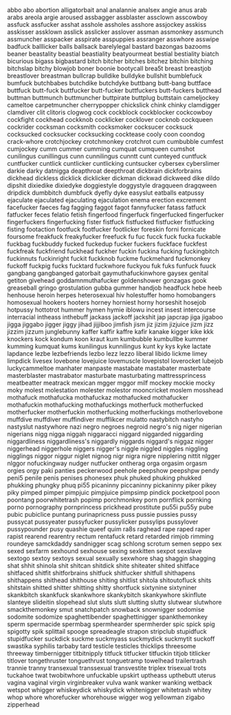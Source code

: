 abbo
abo
abortion
alligatorbait
anal
analannie
analsex
angie
anus
arab
arabs
areola
argie
aroused
assbagger
assblaster
assclown
asscowboy
assfuck
assfucker
asshat
asshole
assholes
asshore
assjockey
asskiss
asskisser
assklown
asslick
asslicker
asslover
assman
assmonkey
assmunch
assmuncher
asspacker
asspirate
asspuppies
assranger
asswhore
asswipe
badfuck
balllicker
balls
ballsack
barelylegal
bastard 
bazongas
bazooms
beaner
beastality
beastial
beastiality
beatyourmeat
bestial
bestiality
biatch
bicurious
bigass
bigbastard
bitch
bitcher
bitches
bitchez
bitchin
bitching
bitchslap
bitchy
blowjob
boner
boonie
bootycall
brea5t
breast
breastjob
breastlover
breastman
bullcrap
bulldike
bulldyke
bullshit
bumblefuck
bumfuck
butchbabes
butchdike
butchdyke
buttbang
butt-bang
buttface
buttfuck
butt-fuck
buttfucker
butt-fucker
buttfuckers
butt-fuckers
butthead
buttman
buttmunch
buttmuncher
buttpirate
buttplug
buttstain
cameljockey
cameltoe
carpetmuncher
cherrypopper
chickslick
chink
chinky
clamdigger
clamdiver
clit
clitoris
clogwog
cock
cockblock
cockblocker
cockcowboy
cockfight
cockhead
cockknob
cocklicker
cocklover
cocknob
cockqueen
cockrider
cocksman
cocksmith
cocksmoker
cocksucer
cocksuck 
cocksucked 
cocksucker
cocksucking
cocktease
cooly
coon
coondog
crack-whore
crotchjockey
crotchmonkey
crotchrot
cum
cumbubble
cumfest
cumjockey
cumm
cummer
cumming
cumquat
cumqueen
cumshot
cunilingus
cunillingus
cunn
cunnilingus
cunntt
cunt
cunteyed
cuntfuck
cuntfucker
cuntlick 
cuntlicker 
cuntlicking 
cuntsucker
cybersex
cyberslimer
darkie
darky
datnigga
deapthroat
deepthroat
dickbrain
dickforbrains
dickhead
dickless
dicklick
dicklicker
dickman
dickwad
dickweed
dike
dildo
dipshit
dixiedike
dixiedyke
doggiestyle
doggystyle
dragqueen
dragqween
dripdick
dumbbitch
dumbfuck
dyefly
dyke
easyslut
eatballs
eatpussy
ejaculate
ejaculated
ejaculating 
ejaculation
enema
erection
excrement
facefucker
faeces
fag
fagging
faggot
fagot
fannyfucker
fatass
fatfuck
fatfucker
feces
felatio 
fetish
fingerfood
fingerfuck 
fingerfucked 
fingerfucker 
fingerfuckers
fingerfucking 
fister
fistfuck
fistfucked 
fistfucker 
fistfucking 
fisting
footaction
footfuck
footfucker
footlicker
foreskin
forni
fornicate
foursome
freakfuck
freakyfucker
freefuck
fu
fuc
fucck
fuck
fucka
fuckable
fuckbag
fuckbuddy
fucked
fuckedup
fucker
fuckers
fuckface
fuckfest
fuckfreak
fuckfriend
fuckhead
fuckher
fuckin
fuckina
fucking
fuckingbitch
fuckinnuts
fuckinright
fuckit
fuckknob
fuckme 
fuckmehard
fuckmonkey
fuckoff
fuckpig
fucks
fucktard
fuckwhore
fuckyou
fuk
fuks
funfuck
fuuck
gangbang
gangbanged 
gatorbait
gaymuthafuckinwhore
gaysex 
genital
getiton
givehead
goddamnmuthafucker
goldenshower
gonzagas
gook
greaseball
gringo
grostulation
gubba
gummer
handjob
headfuck
hebe
heeb
henhouse
heroin
herpes
heterosexual
hiv
holestuffer
homo
homobangers
homosexual
hookers
hooters
horney
horniest
horny
horseshit
hosejob
hotpussy
hottotrot
hummer
hymen
hymie
iblowu
incest
insest
intercourse
interracial
intheass
inthebuff
jackass
jackoff
jackshit
jap
japcrap
jiga
jigaboo
jigga
jiggabo
jigger 
jiggy
jihad
jijjiboo
jimfish
jism
jiz 
jizim
jizjuice
jizm 
jizz
jizzim
jizzum
junglebunny
kaffer
kaffir
kaffre
kafir
kanake
kigger
kike
kkk
knockers
kock
kondum
koon
kraut
kum
kumbubble
kumbullbe
kummer
kumming
kumquat
kums
kunilingus
kunnilingus
kunt
ky
kys
kyke
lactate
lapdance
lezbe
lezbefriends
lezbo
lezz
lezzo
liberal
libido
lickme
limey
limpdick
livesex
lovebone
lovejuice
lovemuscle
lovepistol
loverocket
lubejob
luckycammeltoe
manhater
manpaste
mastabate
mastabater
masterbate
masterblaster
mastrabator
masturbate
masturbating
mattressprincess
meatbeatter
meatrack
mexican
mgger
mggor
milf
mockey
mockie
mocky
moky
molest
molestation
molester
molestor
mooncricket
moslem
mosshead
mothafuck
mothafucka
mothafuckaz
mothafucked 
mothafucker
mothafuckin
mothafucking 
mothafuckings
motherfuck
motherfucked
motherfucker
motherfuckin
motherfucking
motherfuckings
motherlovebone
muffdive
muffdiver
muffindiver
mufflikcer
mulatto
nastybitch
nastyho
nastyslut
nastywhore
nazi
negro
negroes
negroid
negro's
nig
niger
nigerian
nigerians
nigg
nigga
niggah
niggaracci
niggard
niggarded
niggarding
niggardliness
niggardliness's
niggardly
niggards
niggard's
niggaz
nigger
niggerhead
niggerhole
niggers
nigger's
niggle
niggled
niggles
niggling
nigglings
niggor
niggur
niglet
nignog
nigr
nigra
nigre
nipplering
nittit
nlgger
nlggor
nofuckingway
nudger
nutfucker
ontherag
orga
orgasim 
orgasm
orgies
orgy
paki
panties
peckerwood
peehole
peepshow
peepshpw
pendy
peni5
penile
penis
penises
phonesex
phuk
phuked
phuking
phukked
phukking
phungky
phuq
pi55
picaninny
piccaninny
pickaninny
piker
pikey
piky
pimped
pimper
pimpjuic
pimpjuice
pimpsimp
pindick
pocketpool
poon
poontang
poorwhitetrash
popimp
porchmonkey
porn
pornflick
pornking
porno
pornography
pornprincess
prickhead
prostitute
pu55i
pu55y
pube
pubic
pubiclice
puntang
purinapricness
puss
pussie
pussies
pussy
pussycat
pussyeater
pussyfucker
pussylicker
pussylips
pussylover
pussypounder
pusy
quashie
queef
quim
ra8s
raghead
rape
raped
raper
rapist
rearend
rearentry
rectum
rentafuck
retard
retarded
rimjob
rimming
roundeye
samckdaddy
sandnigger
scag
schlong
scrotum
semen
seppo
sex
sexed
sexfarm
sexhound
sexhouse
sexing
sexkitten
sexpot
sexslave
sextogo
sextoy
sextoys
sexual
sexually
sexwhore
shag
shaggin
shagging
shat
shhit
shinola
shit
shitcan
shitdick
shite
shiteater
shited
shitface
shitfaced
shitfit
shitforbrains
shitfuck
shitfucker
shitfull
shithapens
shithappens
shithead
shithouse
shiting
shitlist
shitola
shitoutofluck
shits
shitstain
shitted
shitter
shitting
shitty 
shortfuck
sixtynine
sixtyniner
skankbitch
skankfuck
skankwhore
skankybitch
skankywhore
skinflute
slanteye
slideitin
slopehead
slut
sluts
slutt
slutting
slutty
slutwear
slutwhore
smackthemonkey
smut
snatchpatch
snowback
snownigger
sodomise
sodomite
sodomize
spaghettibender
spaghettinigger
spankthemonkey
sperm
spermacide
spermbag
spermhearder
spermherder
spic
spick
spig
spigotty
spik
splittail
spooge
spreadeagle
strapon
stripclub
stupidfuck
stupidfucker
suckdick
suckme
suckmyass
suckmydick
suckmytit
suckoff
swastika
syphilis
tarbaby
tard
testicle
testicles
thicklips
threesome
threeway
timbernigger
titbitnipply
titfuck
titfucker
titfuckin
titjob
titlicker
titlover
tongethruster
tonguethrust
tonguetramp
towelhead
trailertrash
trannie
tranny
transexual
transsexual
transvestite
triplex
trisexual
trots
tuckahoe
twat
twobitwhore
unfuckable
upskirt
uptheass
upthebutt
uterus
vagina
vaginal
virgin
virginbreaker
vulva
wank
wanker
wanking
wetback
wetspot
whigger
whiskeydick
whiskydick
whitenigger
whitetrash
whitey
whop
whore
whorefucker
whorehouse
wigger
wog
yellowman
zigabo
zipperhead
